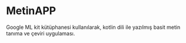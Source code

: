 # MetinAPP
Google ML kit kütüphanesi kullanılarak, kotlin dili ile yazılmış basit metin tanıma ve çeviri uygulaması.
